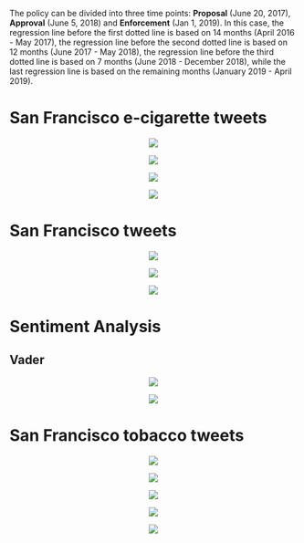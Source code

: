 The policy can be divided into three time points: **Proposal** (June 20, 2017), **Approval** (June 5, 2018) and **Enforcement** (Jan 1, 2019). In this case, the regression line before the first dotted line is based on 14 months (April 2016 - May 2017), the regression line before the second dotted line is based on 12 months (June 2017 - May 2018), the regression line before the third dotted line is based on 7 months (June 2018 - December 2018), while the last regression line is based on the remaining months (January 2019 - April 2019).



# San Francisco e-cigarette tweets

<p align="center">
  <img src="https://github.com/meettyj/Alcohol-on-Twitter/raw/master/juliana/figures/screenshots/EX1_regression_3years/number_SF_ecig_tweets_and_users.png" />
</p>

<p align="center">
  <img src="https://github.com/meettyj/Alcohol-on-Twitter/raw/master/juliana/figures/screenshots/EX1_regression_3years/number_SF_ecig_per_user.png" />
</p>

<p align="center">
  <img src="https://github.com/meettyj/Alcohol-on-Twitter/raw/master/juliana/figures/screenshots/EX1_regression_3years/propotion_SF_ecig_tweets_in_all_ecig_tweets.png" />
</p>

<p align="center">
  <img src="https://github.com/meettyj/Alcohol-on-Twitter/raw/master/juliana/figures/screenshots/EX1_regression_3years/propotion_SF_ecig_tweets_in_all_SF_tweets.png" />
</p>



# San Francisco tweets

<p align="center">
  <img src="https://github.com/meettyj/Alcohol-on-Twitter/raw/master/juliana/figures/screenshots/EX1_regression_3years/number_SF_tweets.png" />
</p>

<p align="center">
  <img src="https://github.com/meettyj/Alcohol-on-Twitter/raw/master/juliana/figures/screenshots/EX1_regression_3years/number_all_tweets.png" />
</p>

<p align="center">
  <img src="https://github.com/meettyj/Alcohol-on-Twitter/raw/master/juliana/figures/screenshots/EX1_regression_3years/propotion_SF_tweets_in_all_tweets.png" />
</p>


# Sentiment Analysis

## Vader

<p align="center">
  <img src="https://github.com/meettyj/Alcohol-on-Twitter/raw/master/juliana/figures/screenshots/EX1_regression_3years/sentiment_number_ecig_vader.png" />
</p>

<p align="center">
  <img src="https://github.com/meettyj/Alcohol-on-Twitter/raw/master/juliana/figures/screenshots/EX1_regression_3years/sentiment_propotion_ecig_vader.png" />
</p>



# San Francisco tobacco tweets

<p align="center">
  <img src="https://github.com/meettyj/Alcohol-on-Twitter/raw/master/juliana/figures/screenshots/EX1_regression_3years/number_SF_tobacco_tweets_and_users.png" />
</p>

<p align="center">
  <img src="https://github.com/meettyj/Alcohol-on-Twitter/raw/master/juliana/figures/screenshots/EX1_regression_3years/number_SF_tobacco_per_user.png" />
</p>


<p align="center">
  <img src="https://github.com/meettyj/Alcohol-on-Twitter/raw/master/juliana/figures/screenshots/EX1_regression_3years/propotion_SF_tobacco_tweets_in_all_SF_tweets.png" />
</p>

<p align="center">
  <img src="https://github.com/meettyj/Alcohol-on-Twitter/raw/master/juliana/figures/screenshots/EX1_regression_3years/sentiment_number_tobacco_vader.png" />
</p>

<p align="center">
  <img src="https://github.com/meettyj/Alcohol-on-Twitter/raw/master/juliana/figures/screenshots/EX1_regression_3years/sentiment_propotion_tobacco_vader.png" />
</p>